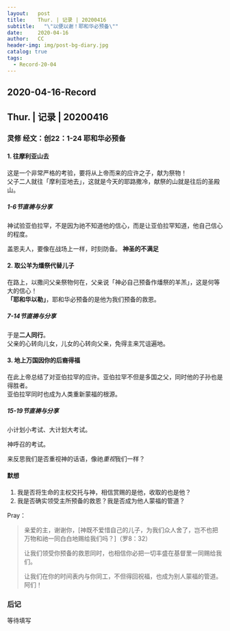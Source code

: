 ```yaml
---
layout:   post
title:    Thur. | 记录 | 20200416
subtitle:   "\"以便以谢！耶和华必预备\""
date:     2020-04-16
author:   CC
header-img: img/post-bg-diary.jpg
catalog: true
tags:
  - Record-20-04
---
```


## 2020-04-16-Record

## Thur. | 记录 | 20200416

### 灵修 经文：创22：1-24 耶和华必预备

#### 1. 往摩利亚山去

这是一个非常严格的考验，要将从上帝而来的应许之子，献为祭物！  
父子二人就往「摩利亚地去」，这就是今天的耶路撒冷，献祭的山就是往后的圣殿山。

##### 1-6节直祷与分享

神试验亚伯拉罕，不是因为祂不知道他的信心，而是让亚伯拉罕知道，他自己信心的程度。  

盖恩夫人，要像在战场上一样，时刻防备。  **神圣的不满足**

#### 2. 取公羊为燔祭代替儿子

在路上，以撒问父亲祭物何在，父亲说「神必自己预备作燔祭的羊羔」，这是何等大的信心！  
**「耶和华以勒」**，耶和华必预备的是他为我们预备的救恩。  

##### 7-14节直祷与分享

于是**二人同行**。  
父亲的心转向儿女，儿女的心转向父亲，免得主来咒诅遍地。  

#### 3. 地上万国因你的后裔得福

在此上帝总结了对亚伯拉罕的应许。亚伯拉罕不但是多国之父，同时他的子孙也是得胜者。  
亚伯拉罕同时也成为人类重新蒙福的根源。  

##### 15-19节直祷与分享

小计划小考试、大计划大考试。

神呼召的考试。  

来反思我们是否重视神的话语，像祂*重视*我们一样？

#### 默想

1. 我是否将生命的主权交托与神，相信赏赐的是他，收取的也是他？
2. 我是否确实领受主所预备的救恩？我是否成为他人蒙福的管道？

Pray：

> 亲爱的主，谢谢你，\[神既不爱惜自己的儿子，为我们众人舍了，岂不也把万物和祂一同白白地赐给我们吗？\]（罗8：32）
>
> 让我们领受你预备的救恩同时，也相信你必把一切丰盛在基督里一同赐给我们。
>
> 让我们在你的时间表内与你同工，不但得回祝福，也成为别人蒙福的管道。阿们！

### 后记

等待填写
